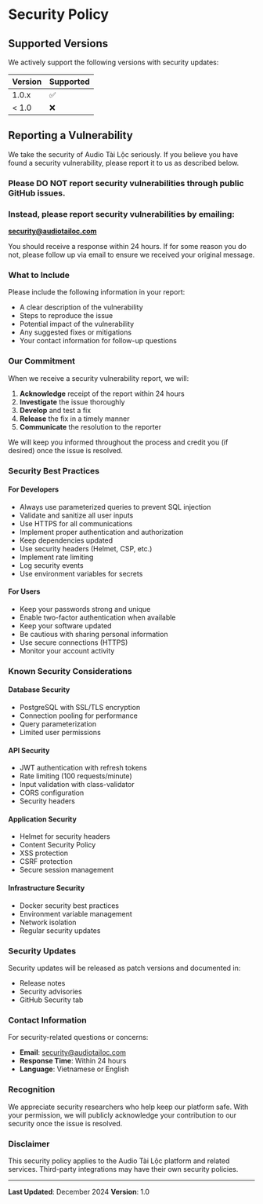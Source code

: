 # Security Policy

## Supported Versions

We actively support the following versions with security updates:

| Version | Supported          |
| ------- | ------------------ |
| 1.0.x   | :white_check_mark: |
| < 1.0   | :x:                |

## Reporting a Vulnerability

We take the security of Audio Tài Lộc seriously. If you believe you have found a security vulnerability, please report it to us as described below.

### Please DO NOT report security vulnerabilities through public GitHub issues.

### Instead, please report security vulnerabilities by emailing:
**security@audiotailoc.com**

You should receive a response within 24 hours. If for some reason you do not, please follow up via email to ensure we received your original message.

### What to Include

Please include the following information in your report:

- A clear description of the vulnerability
- Steps to reproduce the issue
- Potential impact of the vulnerability
- Any suggested fixes or mitigations
- Your contact information for follow-up questions

### Our Commitment

When we receive a security vulnerability report, we will:

1. **Acknowledge** receipt of the report within 24 hours
2. **Investigate** the issue thoroughly
3. **Develop** and test a fix
4. **Release** the fix in a timely manner
5. **Communicate** the resolution to the reporter

We will keep you informed throughout the process and credit you (if desired) once the issue is resolved.

### Security Best Practices

#### For Developers

- Always use parameterized queries to prevent SQL injection
- Validate and sanitize all user inputs
- Use HTTPS for all communications
- Implement proper authentication and authorization
- Keep dependencies updated
- Use security headers (Helmet, CSP, etc.)
- Implement rate limiting
- Log security events
- Use environment variables for secrets

#### For Users

- Keep your passwords strong and unique
- Enable two-factor authentication when available
- Keep your software updated
- Be cautious with sharing personal information
- Use secure connections (HTTPS)
- Monitor your account activity

### Known Security Considerations

#### Database Security
- PostgreSQL with SSL/TLS encryption
- Connection pooling for performance
- Query parameterization
- Limited user permissions

#### API Security
- JWT authentication with refresh tokens
- Rate limiting (100 requests/minute)
- Input validation with class-validator
- CORS configuration
- Security headers

#### Application Security
- Helmet for security headers
- Content Security Policy
- XSS protection
- CSRF protection
- Secure session management

#### Infrastructure Security
- Docker security best practices
- Environment variable management
- Network isolation
- Regular security updates

### Security Updates

Security updates will be released as patch versions and documented in:
- Release notes
- Security advisories
- GitHub Security tab

### Contact Information

For security-related questions or concerns:
- **Email**: security@audiotailoc.com
- **Response Time**: Within 24 hours
- **Language**: Vietnamese or English

### Recognition

We appreciate security researchers who help keep our platform safe. With your permission, we will publicly acknowledge your contribution to our security once the issue is resolved.

### Disclaimer

This security policy applies to the Audio Tài Lộc platform and related services. Third-party integrations may have their own security policies.

---

**Last Updated**: December 2024
**Version**: 1.0